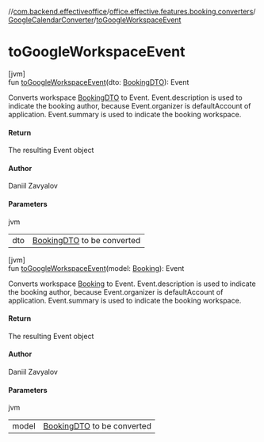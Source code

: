 //[com.backend.effectiveoffice](../../../index.md)/[office.effective.features.booking.converters](../index.md)/[GoogleCalendarConverter](index.md)/[toGoogleWorkspaceEvent](to-google-workspace-event.md)

# toGoogleWorkspaceEvent

[jvm]\
fun [toGoogleWorkspaceEvent](to-google-workspace-event.md)(dto: [BookingDTO](../../office.effective.dto/-booking-d-t-o/index.md)): Event

Converts workspace [BookingDTO](../../office.effective.dto/-booking-d-t-o/index.md) to Event. Event.description is used to indicate the booking author, because Event.organizer is defaultAccount of application. Event.summary is used to indicate the booking workspace.

#### Return

The resulting Event object

#### Author

Daniil Zavyalov

#### Parameters

jvm

| | |
|---|---|
| dto | [BookingDTO](../../office.effective.dto/-booking-d-t-o/index.md) to be converted |

[jvm]\
fun [toGoogleWorkspaceEvent](to-google-workspace-event.md)(model: [Booking](../../office.effective.model/-booking/index.md)): Event

Converts workspace [Booking](../../office.effective.model/-booking/index.md) to Event. Event.description is used to indicate the booking author, because Event.organizer is defaultAccount of application. Event.summary is used to indicate the booking workspace.

#### Return

The resulting Event object

#### Author

Daniil Zavyalov

#### Parameters

jvm

| | |
|---|---|
| model | [BookingDTO](../../office.effective.dto/-booking-d-t-o/index.md) to be converted |
